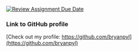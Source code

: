 [![Review Assignment Due Date](https://classroom.github.com/assets/deadline-readme-button-22041afd0340ce965d47ae6ef1cefeee28c7c493a6346c4f15d667ab976d596c.svg)](https://classroom.github.com/a/O-1AGqKT)
### Link to GitHub profile
[Check out my profile: https://github.com/bryanpyl](https://github.com/bryanpyl)
